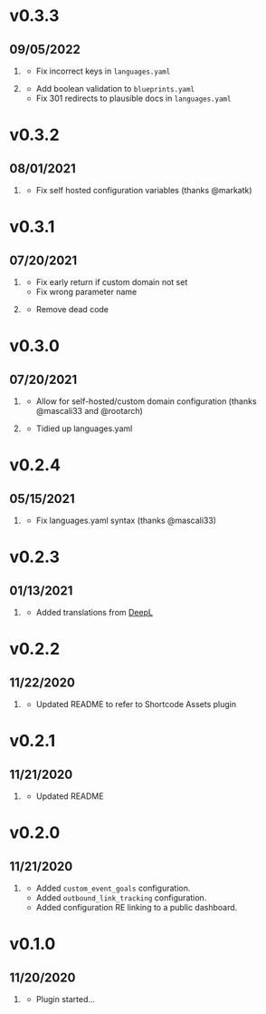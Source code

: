 # v0.3.3
## 09/05/2022

1. [](#bugfix)
    * Fix incorrect keys in `languages.yaml`

2. [](#improved)
    * Add boolean validation to `blueprints.yaml`
    * Fix 301 redirects to plausible docs in `languages.yaml`

# v0.3.2
## 08/01/2021

1. [](#bugfix)
    * Fix self hosted configuration variables (thanks @markatk)

# v0.3.1
## 07/20/2021

1. [](#bugfix)
    * Fix early return if custom domain not set
    * Fix wrong parameter name

2. [](#improved)
    * Remove dead code

# v0.3.0
##  07/20/2021

1. [](#new)
    * Allow for self-hosted/custom domain configuration (thanks @mascali33 and @rootarch)

2. [](#improved)
    * Tidied up languages.yaml

# v0.2.4
##  05/15/2021

1. [](#bugfix)
    * Fix languages.yaml syntax (thanks @mascali33)

# v0.2.3
##  01/13/2021

1. [](#improved)
    * Added translations from [DeepL](https://www.deepl.com/en/pro-license#free)

# v0.2.2
##  11/22/2020

1. [](#improved)
    * Updated README to refer to Shortcode Assets plugin

# v0.2.1
##  11/21/2020

1. [](#improved)
    * Updated README
# v0.2.0
##  11/21/2020

1. [](#improved)
    * Added `custom_event_goals` configuration.
    * Added `outbound_link_tracking` configuration.
    * Added configuration RE linking to a public dashboard.

# v0.1.0
##  11/20/2020

1. [](#new)
    * Plugin started...
